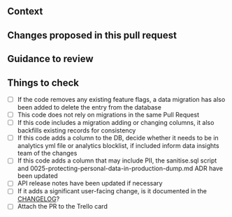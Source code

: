 ## Context

<!-- Why are you making this change? What might surprise someone about it? -->

## Changes proposed in this pull request

<!-- If there are UI changes, please include Before and After screenshots. -->

## Guidance to review

<!-- How could someone else check this work? Which parts do you want more feedback on? -->


## Things to check

- [ ] If the code removes any existing feature flags, a data migration has also been added to delete the entry from the database
- [ ] This code does not rely on migrations in the same Pull Request
- [ ] If this code includes a migration adding or changing columns, it also backfills existing records for consistency
- [ ] If this code adds a column to the DB, decide whether it needs to be in analytics yml file or analytics blocklist, if included inform data insights team of the changes
- [ ] If this code adds a column that may include PII, the sanitise.sql script and 0025-protecting-personal-data-in-production-dump.md ADR have been updated
- [ ] API release notes have been updated if necessary
- [ ] If it adds a significant user-facing change, is it documented in the [CHANGELOG](CHANGELOG.md)?
- [ ] Attach the PR to the Trello card
